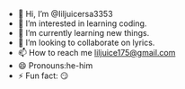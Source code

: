 - 👋 Hi, I’m @Iiljuicersa3353
- 👀 I’m interested in learning coding.
- 🌱 I’m currently learning new things.
- 💞️ I’m looking to collaborate on lyrics.
- 📫 How to reach me liljuice175@gmail.com
- 😄 Pronouns:he-him
- ⚡ Fun fact: 😏

<!---
Iiljuicersa3353/Iiljuicersa3353 is a ✨ special ✨ repository because its `README.md` (this file) appears on your GitHub profile.
You can click the Preview link to take a look at your changes.
--->

